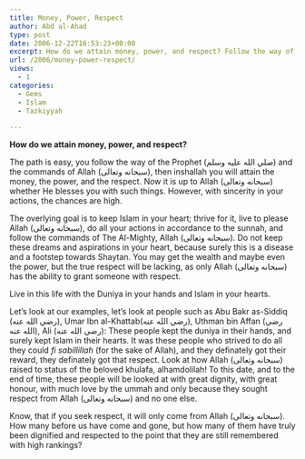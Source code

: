 ```yaml
---
title: Money, Power, Respect
author: Abd al-Ahad
type: post
date: 2006-12-22T16:53:23+00:00
excerpt: How do we attain money, power, and respect? Follow the way of the Prophet and the commands of Allah, and Allah blesses the sincere. Like the four khulafa.
url: /2006/money-power-respect/
views:
  - 1
categories:
  - Gems
  - Islam
  - Tazkiyyah

---
```

**How do we attain money, power, and respect?**

The path is easy, you follow the way of the Prophet (صلي الله عليه وسلم) and the commands of Allah (سبحانه وتعالى), then inshallah you will attain the money, the power, and the respect. Now it is up to Allah (سبحانه وتعالى) whether He blesses you with such things. However, with sincerity in your actions, the chances are high.

The overlying goal is to keep Islam in your heart; thrive for it, live to please Allah (سبحانه وتعالى), do all your actions in accordance to the sunnah, and follow the commands of The Al-Mighty, Allah (سبحانه وتعالى). Do not keep these dreams and aspirations in your heart, because surely this is a disease and a footstep towards Shaytan. You may get the wealth and maybe even the power, but the true respect will be lacking, as only Allah (سبحانه وتعالى) has the ability to grant someone with respect.

<p class="gem">
  Live in this life with the Duniya in your hands and Islam in your hearts.
</p>

Let&#8217;s look at our examples, let&#8217;s look at people such as Abu Bakr as-Siddiq (رضي الله عنه), Umar Ibn al-Khattab(رضي الله عنه), Uthman bin Affan (رضي الله عنه), Ali (رضي الله عنه): These people kept the duniya in their hands, and surely kept Islam in their hearts. It was these people who strived to do all they could _fi sabillillah_ (for the sake of Allah), and they definately got their reward, they definately got that respect. Look at how Allah (سبحانه وتعالى) raised to status of the beloved khulafa, alhamdolilah! To this date, and to the end of time, these people will be looked at with great dignity, with great honour, with much love by the ummah and only because they sought respect from Allah (سبحانه وتعالى) and no one else.

Know, that if you seek respect, it will only come from Allah (سبحانه وتعالى). How many before us have come and gone, but how many of them have truly been dignified and respected to the point that they are still remembered with high rankings?